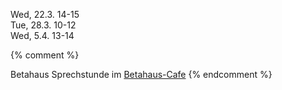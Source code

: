 Wed, 22.3. 14-15 <br />
Tue, 28.3. 10-12 <br />
Wed, 5.4. 13-14 <br />

{% comment %}

<span class = "attention">Betahaus</span>
Sprechstunde im <a href="https://www.betahaus.com/berlin/spaces/cafe/">Betahaus-Cafe</a>
{% endcomment %}
